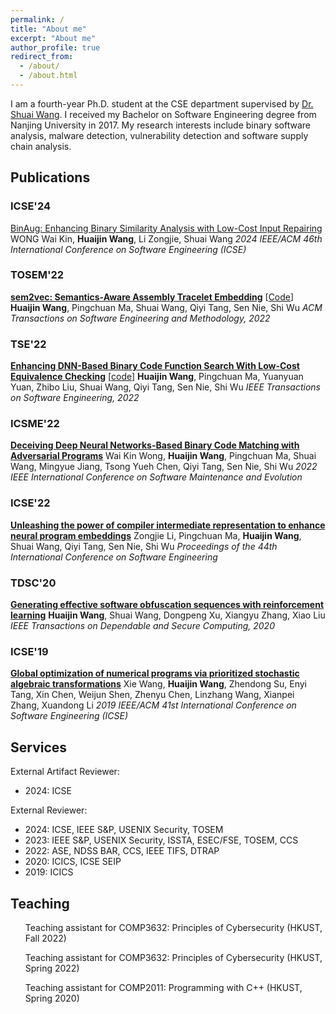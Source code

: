 ```yaml
---
permalink: /
title: "About me"
excerpt: "About me"
author_profile: true
redirect_from: 
  - /about/
  - /about.html
---
```


I am a fourth-year Ph.D. student at the CSE department supervised by [Dr. Shuai Wang](https://www.cse.ust.hk/~shuaiw/). I received my Bachelor on Software Engineering degree from Nanjing University in 2017. My research interests include binary software analysis, malware detection, vulnerability detection and software supply chain analysis.

Publications
------

### ICSE'24
[BinAug: Enhancing Binary Similarity Analysis with Low-Cost Input Repairing](https://conf.researchr.org/details/icse-2024/icse-2024-research-track/46/BinAug-Enhancing-Binary-Similarity-Analysis-with-Low-Cost-Input-Repairing)
WONG Wai Kin, **Huaijin Wang**, Li Zongjie, Shuai Wang
*2024 IEEE/ACM 46th International Conference on Software Engineering (ICSE)*

### TOSEM'22
[**sem2vec: Semantics-Aware Assembly Tracelet Embedding**](https://dl.acm.org/doi/abs/10.1145/3569933) [[Code](https://github.com/sem2vec)]
**Huaijin Wang**, Pingchuan Ma, Shuai Wang, Qiyi Tang, Sen Nie, Shi Wu
*ACM Transactions on Software Engineering and Methodology, 2022*

### TSE'22
[**Enhancing DNN-Based Binary Code Function Search With Low-Cost Equivalence Checking**](https://ieeexplore.ieee.org/abstract/document/9707874/) [[code](https://github.com/computer-analysis/BinUSE)]
**Huaijin Wang**, Pingchuan Ma, Yuanyuan Yuan, Zhibo Liu, Shuai Wang, Qiyi Tang, Sen Nie, Shi Wu
*IEEE Transactions on Software Engineering, 2022*

### ICSME'22
[**Deceiving Deep Neural Networks-Based Binary Code Matching with Adversarial Programs**](https://ieeexplore.ieee.org/abstract/document/9978244/)
Wai Kin Wong, **Huaijin Wang**, Pingchuan Ma, Shuai Wang, Mingyue Jiang, Tsong Yueh Chen, Qiyi Tang, Sen Nie, Shi Wu
*2022 IEEE International Conference on Software Maintenance and Evolution*

### ICSE'22
[**Unleashing the power of compiler intermediate representation to enhance neural program embeddings**](https://arxiv.org/pdf/2204.09191)
Zongjie Li, Pingchuan Ma, **Huaijin Wang**, Shuai Wang, Qiyi Tang, Sen Nie, Shi Wu
*Proceedings of the 44th International Conference on Software Engineering*

### TDSC'20
[**Generating effective software obfuscation sequences with reinforcement learning**](https://ieeexplore.ieee.org/abstract/document/9275317/)
**Huaijin Wang**, Shuai Wang, Dongpeng Xu, Xiangyu Zhang, Xiao Liu
*IEEE Transactions on Dependable and Secure Computing, 2020*

### ICSE'19
[**Global optimization of numerical programs via prioritized stochastic algebraic transformations**](https://ieeexplore.ieee.org/abstract/document/8812093/)
Xie Wang, **Huaijin Wang**, Zhendong Su, Enyi Tang, Xin Chen, Weijun Shen, Zhenyu Chen, Linzhang Wang, Xianpei Zhang, Xuandong Li
*2019 IEEE/ACM 41st International Conference on Software Engineering (ICSE)*

Services
------
External Artifact Reviewer:
 - 2024: ICSE

External Reviewer:
 - 2024: ICSE, IEEE S&P, USENIX Security, TOSEM
 - 2023: IEEE S&P, USENIX Security, ISSTA, ESEC/FSE, TOSEM, CCS
 - 2022: ASE, NDSS BAR, CCS, IEEE TIFS, DTRAP
 - 2020: ICICS, ICSE SEIP
 - 2019: ICICS

<!-- External Artifact Reviewer:
 - 2020: ICSE
 - 2019: SOSP -->

Teaching
------
  <ul>Teaching assistant for COMP3632: Principles of Cybersecurity (HKUST, Fall 2022)</ul>
  <ul>Teaching assistant for COMP3632: Principles of Cybersecurity (HKUST, Spring 2022)</ul>
  <ul>Teaching assistant for COMP2011: Programming with C++ (HKUST, Spring 2020)</ul>
